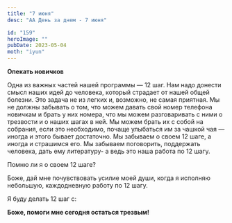 ```yaml
---
title: "7 июня"
desc: "АА День за днем - 7 июня"

id: "159"
heroImage: ""
pubDate: 2023-05-04
moth: "iyun"
---
```


**Опекать новичков**

Одна из важных частей нашей программы — 12 шаг. Нам надо донести смысл наших
идей до человека, который страдает от нашей общей болезни. Это задача не из
легких и, возможно, не самая приятная. Мы не должны забывать о том, что можем
давать свой номер телефона новичкам и брать у них номера, что мы можем
разговаривать с ними о трезвости и о наших шагах в ней. Мы можем брать их с
собой на собрания, если это необходимо, почаще улыбаться им за чашкой чая —
иногда и этого бывает достаточно. Мы забываем о своем 12 шаге, а иногда и
страшимся его. Мы забываем поговорить, поддержать человека, дать ему
литературу- а ведь это наша работа по 12 шагу.

Помню ли я о своем 12 шаге?

Боже, дай мне почувствовать усилие моей души, когда я исполняю небольшую,
каждодневную работу по 12 шагу.

Я буду делать 12 шаг с:

**Боже, помоги мне сегодня остаться трезвым!**
